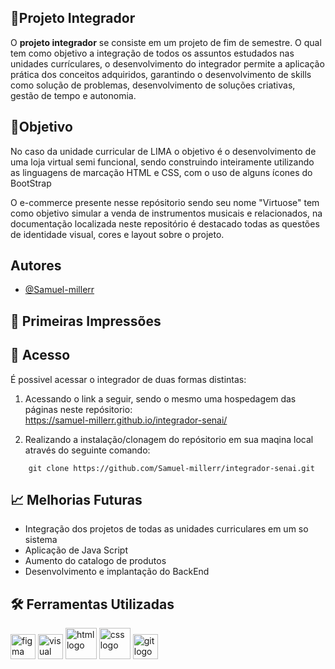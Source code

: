 ## 📝Projeto Integrador
 
O **projeto integrador** se consiste em um projeto de fim de semestre. O qual tem como objetivo a integração de todos os assuntos estudados nas unidades currículares, o desenvolvimento do integrador permite a aplicação prática dos conceitos adquiridos, garantindo o desenvolvimento de skills como solução de problemas, desenvolvimento de soluções criativas, gestão de tempo e autonomia.
 
## 🎯Objetivo
No caso da unidade curricular de LIMA o objetivo é o desenvolvimento de uma loja virtual semi funcional, sendo construindo inteiramente utilizando as linguagens de marcação HTML e CSS, com o uso de alguns ícones do BootStrap
 
O e-commerce presente nesse repósitorio sendo seu nome "Virtuose" tem como objetivo simular a venda de instrumentos musicais e relacionados, na documentação localizada neste repositório é destacado todas as questões de identidade visual, cores e layout sobre o projeto.
 
## Autores
- [@Samuel-millerr](https://github.com/Samuel-millerr)
 
## 📌 Primeiras Impressões
 
 
## 🔑 Acesso
É possivel acessar o integrador de duas formas distintas:
 
1. Acessando o link a seguir, sendo o mesmo uma hospedagem das páginas neste repósitorio:\
https://samuel-millerr.github.io/integrador-senai/
 
2. Realizando a instalação/clonagem do repósitorio em sua maqina local através do seguinte comando:
```
    git clone https://github.com/Samuel-millerr/integrador-senai.git
```
 
## 📈 Melhorias Futuras
  - Integração dos projetos de todas as unidades curriculares em um so sistema
  - Aplicação de Java Script
  - Aumento do catalogo de produtos
  - Desenvolvimento e implantação do BackEnd
 
## 🛠 Ferramentas Utilizadas
<div aling = "center">
    <img src="https://cdn.jsdelivr.net/gh/devicons/devicon@latest/icons/figma/figma-original.svg" height = "40" alt="figma logo"/>
    <img src="https://cdn.jsdelivr.net/gh/devicons/devicon@latest/icons/vscode/vscode-original.svg" height = "40" alt="visual code logo"/>
    <img src="https://cdn.jsdelivr.net/gh/devicons/devicon@latest/icons/html5/html5-plain-wordmark.svg" height = "50" alt="html logo"/>
    <img src="https://cdn.jsdelivr.net/gh/devicons/devicon@latest/icons/css3/css3-plain-wordmark.svg" height = "50" alt="css logo"/>
    <img src="https://cdn.jsdelivr.net/gh/devicons/devicon@latest/icons/git/git-original.svg" height = "40" alt="git logo"/>
</div>